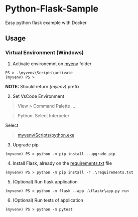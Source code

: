 # Python-Flask-Sample

Easy python flask example with Docker

## Usage

### Virtual Environment (Windows)

1. Activate environemnt on [myenv](myvenv/) folder

```PS
PS > .\myvenv\Scripts\activate
(myvenv) PS >
```

**NOTE:** Should return _(myenv)_ prefix 

2. Set VsCode Environment

> View > Command Palette ...
  
> Python: Select Interpeter
  
Select
  
> [myvenv/Scripts/python.exe](myvenv/Scripts/python.exe)

3. Upgrade pip

```PS
(myvenv) PS > python -m pip install --upgrade pip
```

4. Install Flask, already on the [requirements.txt](requirements.txt) file

```PS
(myvenv) PS > python -m pip install -r .\requirements.txt
```

5. (Optional) Run flask application

```PS
(myvenv) PS > python -m flask --app .\flaskr\app.py run
```

6. (Optional) Run tests of application

```PS
(myvenv) PS > python -m pytest
```
